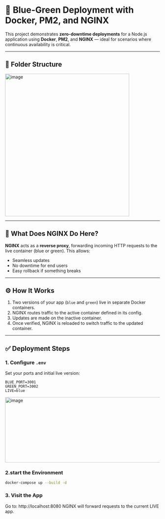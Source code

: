 # 🚀 Blue-Green Deployment with Docker, PM2, and NGINX

This project demonstrates **zero-downtime deployments** for a Node.js application using **Docker**, **PM2**, and **NGINX** — ideal for scenarios where continuous availability is critical.

---

## 📁 Folder Structure

<img width="404" height="465" alt="image" src="https://github.com/user-attachments/assets/190ad93a-9217-45ff-ac78-74a2f8aea7c0" />


---

## 🔧 What Does NGINX Do Here?

**NGINX** acts as a **reverse proxy**, forwarding incoming HTTP requests to the live container (blue or green). This allows:

- Seamless updates
- No downtime for end users
- Easy rollback if something breaks

---

## ⚙️ How It Works

1. Two versions of your app (`blue` and `green`) live in separate Docker containers.
2. NGINX routes traffic to the active container defined in its config.
3. Updates are made on the inactive container.
4. Once verified, NGINX is reloaded to switch traffic to the updated container.

---

## ✅ Deployment Steps

### 1. Configure `.env`

Set your ports and initial live version:

```env
BLUE_PORT=3001
GREEN_PORT=3002
LIVE=blue
```
<img width="1301" height="213" alt="image" src="https://github.com/user-attachments/assets/aa9a49e0-6d20-40f6-b53e-3c54df91a201" />


### 2.start the Environment
```bash
docker-compose up --build -d
```
### 3. Visit the App
Go to: http://localhost:8080
NGINX will forward requests to the current LIVE app.



